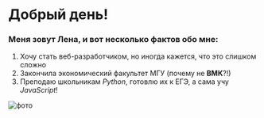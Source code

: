 # Добрый день!

### Меня зовут Лена, и вот несколько фактов обо мне:

1. Хочу стать веб-разработчиком, но иногда кажется, что это слишком сложно
2. Закончила экономический факультет МГУ (почему не **ВМК**?!)
3. Преподаю школьникам _Python_, готовлю их к ЕГЭ, а сама учу _JavaScript_!
   
<img src="/Macintosh HD/Users/elenafranovskaa/Desktop/резюме.jpg" alt="фото">